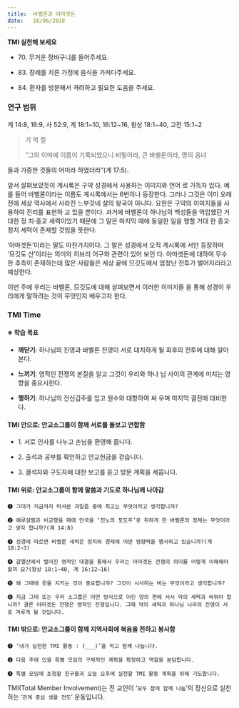 ```yaml
---
title:  바벨론과 아마겟돈
date:   16/06/2018
---
```


**TMI 실천해 보세요**

- 70\. 무거운 장바구니를 들어주세요.

- 83\. 장례를 치른 가정에 음식을 가져다주세요.

- 84\. 환자를 방문해서 격려하고 필요한 도움을 주세요.

### 연구 범위
계 14:8, 16:9, 사 52:9, 계 18:1~10, 16:12~16, 왕상 18:1~40, 고전 15:1~2

> <p> 기 억 절</p>
> “그의 이마에 이름이 기록되었으니 비밀이라, 큰 바벨론이라, 땅의 음녀
  들과 가증한 것들의 어미라 하였더라”(계 17:5).

앞서 살펴보았듯이 계시록은 구약 성경에서 사용하는 이미지와 언어
로 가득차 있다. 예를 들어 바벨론이라는 이름도 계시록에서는 6번이나
등장한다. 그러나 그것은 이미 오래 전에 세상 역사에서 사라진 느부갓네
살의 왕국이 아니다. 요한은 구약의 이미지들을 사용하여 진리를 표현하
고 있을 뿐이다. 과거에 바벨론이 하나님의 백성들을 억압했던 거대한 정
치·종교 세력이었기 때문에 그 말은 마지막 때에 동일한 일을 행할 거대
한 종교·정치 세력이 존재할 것임을 뜻한다.

‘아마겟돈’이라는 말도 마찬가지이다. 그 말은 성경에서 오직 계시록에
서만 등장하며 ‘므깃도 산’이라는 의미의 히브리 어구와 관련이 있어 보인
다. 아마겟돈에 대하여 무수한 추측이 존재하는데 많은 사람들은 세상
끝에 므깃도에서 엄청난 전투가 벌어지리라고 예상한다.

이번 주에 우리는 바벨론, 므깃도에 대해 살펴보면서 이러한 이미지들
을 통해 성경이 우리에게 말하려는 것이 무엇인지 배우고자 한다.

### TMI Time

#### ※ 학습 목표

- **깨닫기**: 하나님의 진영과 바벨론 진영이 서로 대치하게
될 최후의 전투에 대해 알아본다.

- **느끼기**: 영적인 전쟁의 본질을 알고 그것이 우리와 하나
님 사이의 관계에 미치는 영향을 중요시한다.

- **행하기**: 하나님의 전신갑주를 입고 원수와 대항하여 싸
우며 마지막 결전에 대비한다.

#### TMI 안으로: 안교소그룹이 함께 서로를 돌보고 연합함

- 1\. 서로 인사를 나누고
손님을 환영해 줍니다.

- 2\. 출석과 공부를 확인하고
안교헌금을 걷습니다.

- 3\. 결석자와 구도자에
대한 보고를 듣고
방문 계획을 세웁니다.

#### TMI 위로: 안교소그룹이 함께 말씀과 기도로 하나님께 나아감

`➊ 그대가 지금까지 마셔본 과일즙 중에 최고는 무엇이라고 생각합니까?`

`➋ 예루살렘과 비교했을 때에 만국을 ‘진노의 포도주’로 취하게 한 바벨론의 정체는 무엇이라고 생각
합니까?(계 14:8)`

`➌ 성경에 따르면 바벨론 세력은 정치와 경제에 어떤 영향력을 행사하고 있습니까?(계 18:2~3)`

`➍ 갈멜산에서 벌어진 영적인 대결을 통해서 우리는 아마겟돈 전쟁의 의미를 어떻게 이해해야 할까
요?(왕상 18:1~40, 계 16:12~16)`

`➎ 왜 그때에 옷을 지키는 것이 중요합니까? 그것이 시사하는 바는 무엇이라고 생각합니까?`

`➏ 지금 그대 또는 우리 소그룹은 어떤 방식으로 어린 양의 편에 서서 악의 세력과 싸워야 합니까?
결론 아마겟돈 전쟁은 영적인 전쟁입니다. 그때 악의 세력과 하나님 나라의 진영이 서로 겨루게 될
것입니다.`

#### TMI 밖으로: 안교소그룹이 함께 지역사회에 복음을 전하고 봉사함

`➊ ‘내가 실천한 TMI 활동 : (___)’을 적고 함께 나눕니다.`

`➋ 다음 주에 있을 특별 모임의 구체적인 계획을 확정하고 역할을 분담합니다.`

`➌ 특별 모임에 초청할 친구들과 오늘 오후에 실천할 TMI 활동 계획을 위해 기도합니다.`

TMI(Total Member Involvement)는 전 교인이 ‘`모두 참여 함께 나눔`’의 정신으로 실천하는 ‘`관계 중심 생활 전도`’ 운동입니다.
